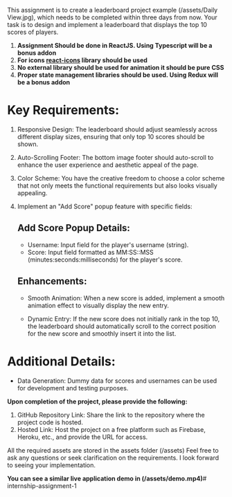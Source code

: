 This assignment is to create a leaderboard project example (/assets/Daily View.jpg), which needs to be completed within three days from now. Your task is to design and implement a leaderboard that displays the top 10 scores of players.

1. **Assignment Should be done in ReactJS. Using Typescript will be a bonus addon**
2. **For icons [react-icons](https://react-icons.github.io/react-icons/) library should be used**
3. **No external library should be used for animation it should be pure CSS**
4. **Proper state management libraries should be used. Using Redux will be a bonus addon**

# Key Requirements:

1. Responsive Design: The leaderboard should adjust seamlessly across different display sizes, ensuring that only top 10 scores should be shown.

2. Auto-Scrolling Footer: The bottom image footer should auto-scroll to enhance the user experience and aesthetic appeal of the page.

3. Color Scheme: You have the creative freedom to choose a color scheme that not only meets the functional requirements but also looks visually appealing.

4. Implement an "Add Score" popup feature with specific fields:

   ## Add Score Popup Details:

   - Username: Input field for the player's username (string).
   - Score: Input field formatted as MM:SS::MSS
     (minutes:seconds:milliseconds) for the player's score.

   ## Enhancements:

   - Smooth Animation: When a new score is added, implement a smooth animation effect to visually display the new entry.

   - Dynamic Entry: If the new score does not initially rank in the top 10, the leaderboard should automatically scroll to the correct position for the new score and smoothly insert it into the list.

# Additional Details:

- Data Generation: Dummy data for scores and usernames can be used for development and testing purposes.

**Upon completion of the project, please provide the following:**

1. GitHub Repository Link: Share the link to the repository where the project code is hosted.
2. Hosted Link: Host the project on a free platform such as Firebase, Heroku, etc., and provide the URL for access.

All the required assets are stored in the assets folder (/assets)
Feel free to ask any questions or seek clarification on the requirements. I look forward to seeing your implementation.


**You can see a similar live application demo in (/assets/demo.mp4)**# internship-assignment-1
